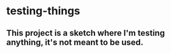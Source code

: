 ## <h1>testing-things</h1>
## This project is a sketch where I'm testing anything, it's not meant to be used.
